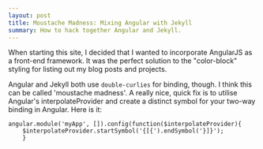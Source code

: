 ```yaml
---
layout: post
title: Moustache Madness: Mixing Angular with Jekyll
summary: How to hack together Angular and Jekyll.
---
```


When starting this site, I decided that I wanted to incorporate AngularJS as a front-end framework. It was the perfect solution to the "color-block" styling for listing out my blog posts and projects.

Angular and Jekyll both use `double-curlies` for binding, though. I think this can be called 'moustache madness'. A really nice, quick fix is to utilise Angular's interpolateProvider and create a distinct symbol for your two-way binding in Angular. Here is it: 

	angular.module('myApp', []).config(function($interpolateProvider){
        $interpolateProvider.startSymbol('{[{').endSymbol('}]}');
        }